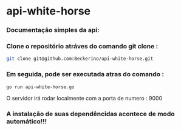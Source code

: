 # api-white-horse

### Documentação simples da api: 
[LINK]: https://documenter.getpostman.com/view/6022999/SzKYQH2o?version=latest

### Clone o repositório atráves do comando git clone : 
```bash
git clone git@github.com:Beckerino/api-white-horse.git
```

### Em seguida, pode ser executada atras do comando :
```bash
go run api-white-horse.go
```
O servidor irá rodar localmente com a porta de numero : 9000


### A instalação de suas dependêncidas acontece de modo automático!!!
